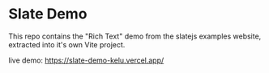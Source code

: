 # Slate Demo

This repo contains the "Rich Text" demo from the slatejs examples website, extracted into it's own Vite project.

live demo: https://slate-demo-kelu.vercel.app/
